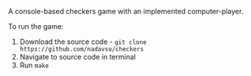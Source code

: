 A console-based checkers game with an implemented computer-player.

To run the game: 
1. Download the source code - `git clone https://github.com/nadavsu/checkers`
2. Navigate to source code in terminal
3. Run `make`
